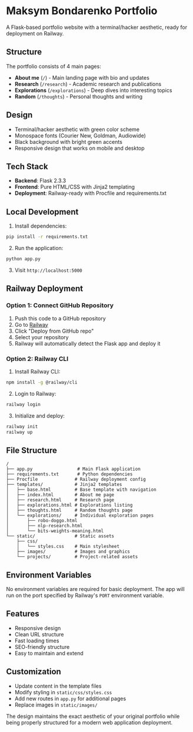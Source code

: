 # Maksym Bondarenko Portfolio

A Flask-based portfolio website with a terminal/hacker aesthetic, ready for deployment on Railway.

## Structure

The portfolio consists of 4 main pages:
- **About me** (`/`) - Main landing page with bio and updates
- **Research** (`/research`) - Academic research and publications
- **Explorations** (`/explorations`) - Deep dives into interesting topics
- **Random** (`/thoughts`) - Personal thoughts and writing

## Design

- Terminal/hacker aesthetic with green color scheme
- Monospace fonts (Courier New, Goldman, Audiowide)
- Black background with bright green accents
- Responsive design that works on mobile and desktop

## Tech Stack

- **Backend**: Flask 2.3.3
- **Frontend**: Pure HTML/CSS with Jinja2 templating
- **Deployment**: Railway-ready with Procfile and requirements.txt

## Local Development

1. Install dependencies:
```bash
pip install -r requirements.txt
```

2. Run the application:
```bash
python app.py
```

3. Visit `http://localhost:5000`

## Railway Deployment

### Option 1: Connect GitHub Repository

1. Push this code to a GitHub repository
2. Go to [Railway](https://railway.app)
3. Click "Deploy from GitHub repo"
4. Select your repository
5. Railway will automatically detect the Flask app and deploy it

### Option 2: Railway CLI

1. Install Railway CLI:
```bash
npm install -g @railway/cli
```

2. Login to Railway:
```bash
railway login
```

3. Initialize and deploy:
```bash
railway init
railway up
```

## File Structure

```
/
├── app.py                 # Main Flask application
├── requirements.txt       # Python dependencies
├── Procfile              # Railway deployment config
├── templates/            # Jinja2 templates
│   ├── base.html         # Base template with navigation
│   ├── index.html        # About me page
│   ├── research.html     # Research page
│   ├── explorations.html # Explorations listing
│   ├── thoughts.html     # Random thoughts page
│   └── explorations/     # Individual exploration pages
│       ├── robo-doggo.html
│       ├── nlp-research.html
│       └── bits-weights-meaning.html
└── static/               # Static assets
    ├── css/
    │   └── styles.css    # Main stylesheet
    ├── images/           # Images and graphics
    └── projects/         # Project-related assets
```

## Environment Variables

No environment variables are required for basic deployment. The app will run on the port specified by Railway's `PORT` environment variable.

## Features

- Responsive design
- Clean URL structure
- Fast loading times
- SEO-friendly structure
- Easy to maintain and extend

## Customization

- Update content in the template files
- Modify styling in `static/css/styles.css`
- Add new routes in `app.py` for additional pages
- Replace images in `static/images/`

The design maintains the exact aesthetic of your original portfolio while being properly structured for a modern web application deployment.
